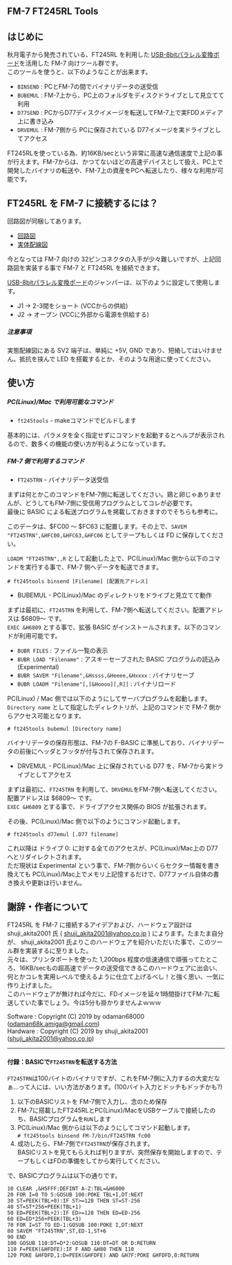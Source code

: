 FM-7 FT245RL Tools
-----

## はじめに

秋月電子から発売されている、FT245RL を利用した [USB-8bitパラレル変換ボード](http://akizukidenshi.com/catalog/g/gK-01799/)を活用した FM-7 向けツール群です。  
このツールを使うと、以下のようなことが出来ます。

* `BINSEND` : PCとFM-7の間でバイナリデータの送受信
* `BUBEMUL` : FM-7上から、PC上のフォルダをディスクドライブとして見立てて利用
* `D77SEND` : PCからD77ディスクイメージを転送してFM-7上で実FDDメディア上に書き込み
* `DRVEMUL` : FM-7側から PCに保存されている D77イメージを実ドライブとしてアクセス

FT245RLを使っている為、約16KB/secという非常に高速な通信速度で上記の事が行えます。FM-7からは、かつてないほどの高速デバイスとして扱え、PC上で開発したバイナリの転送や、FM-7上の資産をPCへ転送したり、様々な利用が可能です。

## FT245RL を FM-7 に接続するには？

回路図が同梱してあります。

* [回路図](https://github.com/odaman68000/FM7_FT245RL_TOOLS/blob/master/FM7用FT245回路図201905.png)
* [実体配線図](https://github.com/odaman68000/FM7_FT245RL_TOOLS/blob/master/FM7用FT245実体配線図201905.png)

今となっては FM-7 向けの 32ピンコネクタの入手が少々難しいですが、上記回路図を実装する事で FM-7 と FT245RL を接続できます。

[USB-8bitパラレル変換ボード](http://akizukidenshi.com/catalog/g/gK-01799/)のジャンパーは、以下のように設定して使用します。
* J1 → 2-3間をショート (VCCからの供給)
* J2 → オープン (VCCに外部から電源を供給する)

##### 注意事項

実態配線図にある SV2 端子は、単純に +5V, GND であり、短絡してはいけません。抵抗を挟んで LED を搭載するとか、そのような用途に使ってください。

## 使い方

##### PC(Linux)/Mac で利用可能なコマンド
* `ft245tools` - makeコマンドでビルドします

基本的には、パラメタを全く指定せずにコマンドを起動するとヘルプが表示されるので、数多くの機能の使い方が判るようになっています。

##### FM-7 側で利用するコマンド

* `FT245TRN` - バイナリデータ送受信

まずは何とかこのコマンドをFM-7側に転送してください。鶏と卵じゃありませんが、どうしてもFM-7側に受信用プログラムとしてコレが必要です。  
最後に BASIC による転送プログラムを掲載しておきますのでそちらも参考に。  

このデータは、$FC00 〜 $FC63 に配置します。その上で、`SAVEM "FT245TRN",&HFC00,&HFC63,&HFC06` としてテープもしくは FD に保存してください。  

`LOADM "FT245TRN",,R` として起動した上で、PC(Linux)/Mac 側から以下のコマンドを実行する事で、FM-7 側へデータを転送できます。

```
# ft245tools binsend [Filename] [配置先アドレス]
```
 
* BUBEMUL - PC(Linux)/Mac のディレクトリをドライブと見立てて動作

まずは最初に、`FT245TRN` を利用して、FM-7側へ転送してください。配置アドレスは $6809〜 です。  
`EXEC &H6809` とする事で、拡張 BASIC がインストールされます。以下のコマンドが利用可能です。

* `BUBR FILES` : ファイル一覧の表示
* `BUBR LOAD "Filename"` : アスキーセーブされた BASIC プログラムの読込み (Experimental)
* `BUBR SAVEM "Filename",&Hssss,&Heeee,&Hxxxx` : バイナリセーブ
* `BUBR LOADM "Filename"[,[&Hoooo][,R]]` : バイナリロード

PC(Linux) / Mac 側では以下のようにしてサーバプログラムを起動します。`Directory name` として指定したディレクトリが、上記のコマンドで FM-7 側からアクセス可能となります。

```
# ft245tools bubemul [Directory name]
```

バイナリデータの保存形態は、FM-7の F-BASIC に準拠しており、バイナリデータの前後にヘッダとフッタが付与されて保存されます。

* DRVEMUL - PC(Linux)/Mac 上に保存されている D77 を、FM-7から実ドライブとしてアクセス

まずは最初に、`FT245TRN` を利用して、`DRVEMUL`をFM-7側へ転送してください。配置アドレスは $6809〜 です。  
`EXEC &H6809` とする事で、ドライブアクセス関係の BIOS が拡張されます。  

その後、PC(Linux)/Mac 側で以下のようにコマンド起動します。

```
# ft245tools d77emul [.D77 filename]
```

これ以降は ドライブ 0: に対する全てのアクセスが、PC(Linux)/Mac上の D77 へとリダイレクトされます。  
ただ現状は Experimental という事で、FM-7側からいくらセクター情報を書き換えても PC(Linux)/Mac上でメモリ上記憶するだけで、D77ファイル自体の書き換えや更新は行いません。

## 謝辞・作者について

FT245RL を FM-7 に接続するアイデアおよび、ハードウェア設計は shuji_akita2001 氏 ( shuji_akita2001@yahoo.co.jp ) によります。たまたま自分が、 shuji_akita2001 氏よりこのハードウェアを紹介いただいた事で、このツール群を実装するに至りました。  
元々は、プリンタポートを使った 1,200bps 程度の低速通信で頑張ってたところ、16KB/secもの超高速でデータの送受信できるこのハードウェアに出会い、何とかコレを実用レベルで使えるように仕立て上げるべし！と強く思い、一気に作り上げました。  
このハードウェアが無ければ今だに、FDイメージを延々1時間掛けてFM-7に転送していた事でしょう。今は5分も掛かりませんよｗｗｗ

Software : Copyright (C) 2019 by odaman68000 (odaman68k.amiga@gmail.com)  
Hardware : Copyright (C) 2019 by shuji_akita2001 (shuji_akita2001@yahoo.co.jp)

-----
#### 付録：BASICで`FT245TRN`を転送する方法

`FT245TRN`は100バイトのバイナリですが、これをFM-7側に入力するの大変だなぁ...って人には、いい方法があります。(100バイト入力とドッチもドッチかも?)  

1. 以下のBASICリストを FM-7側で入力し、念のため保存
1. FM-7に搭載したFT245RLとPC(Linux)/MacをUSBケーブルで接続したのち、BASICプログラムを`RUN`します
1. PC(Linux)/Mac 側からは以下のようにしてコマンド起動します。  
    `# ft245tools binsend FM-7/bin/FT245TRN fc00`
1. 成功したら、FM-7側で`FT245TRN`が保存されます。  
    BASICリストを見てもらえれば判りますが、突然保存を開始しますので、テープもしくはFDの準備をしてから実行してください。

で、BASICプログラムは以下の通りです。

```
10 CLEAR ,&H5FFF:DEFINT A-Z:TBL=&H6000
20 FOR I=0 TO 5:GOSUB 100:POKE TBL+I,DT:NEXT
30 ST=PEEK(TBL+0):IF ST>=128 THEN ST=ST-256
40 ST=ST*256+PEEK(TBL+1)
50 ED=PEEK(TBL+2):IF ED>=128 THEN ED=ED-256
60 ED=ED*256+PEEK(TBL+3)
70 FOR I=ST TO ED-1:GOSUB 100:POKE I,DT:NEXT
80 SAVEM "FT245TRN",ST,ED-1,ST+6
90 END
100 GOSUB 110:DT=D*2:GOSUB 110:DT=DT OR D:RETURN
110 F=PEEK(&HFDFE):IF F AND &H80 THEN 110
120 POKE &HFDFD,1:D=PEEK(&HFDFE) AND &H7F:POKE &HFDFD,0:RETURN
```
